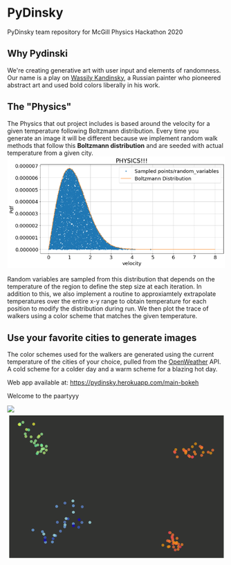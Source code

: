 # PyDinsky
PyDinsky team repository for McGill Physics Hackathon 2020

## Why Pydinski
We're creating generative art with user input and elements of randomness. Our name is a play on [Wassily Kandinsky](https://en.wikipedia.org/wiki/Wassily_Kandinsky), a Russian painter who pioneered abstract art and used bold colors liberally in his work.

## The "Physics"
The Physics that out project includes is based around the velocity for a given temperature following Boltzmann distribution. Every time you generate an image it will be different because we implement random walk methods that follow this **Boltzmann distribution** and are seeded with actual temperature from a given city. 
![alt text](https://github.com/soudk/PyDinsky/blob/main/distribution.png)

Random variables are sampled from this distribution that depends on the temperature of the region to define the step size at each iteration. In addition to this, we also implement a routine to approxiamtely extrapolate temperatures over the entire x-y range to obtain temperature for each position to modify the distribution during run.
We then plot the trace of walkers using a color scheme that matches the given temperature.

## Use your favorite cities to generate images
The color schemes used for the walkers are generated using the current temperature of the cities of your choice, pulled from the [OpenWeather](https://openweathermap.org/) API. A cold scheme for a colder day and a warm scheme for a blazing hot day.

Web app available at: https://pydinsky.herokuapp.com/main-bokeh

Welcome to the paartyyy

![](animation1.gif)![party time](https://github.com/soudk/PyDinsky/blob/main/data/animation1.gif?raw=true)


